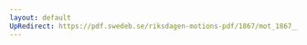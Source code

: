 ```yaml
---
layout: default
UpRedirect: https://pdf.swedeb.se/riksdagen-motions-pdf/1867/mot_1867__ak__00165.pdf
---
```

